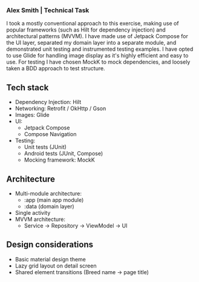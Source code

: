 ### Alex Smith | Technical Task
I took a mostly conventional approach to this exercise, making use of popular frameworks (such as Hilt for dependency injection) and architectural patterns (MVVM). I have made use of Jetpack Compose for the UI layer, separated my domain layer into a separate module, and demonstrated unit testing and instrumented testing examples. I have opted to use Glide for handling image display as it's highly efficient and easy to use. For testing I have chosen MockK to mock dependencies, and loosely taken a BDD approach to test structure.

## Tech stack
- Dependency Injection: Hilt
- Networking: Retrofit / OkHttp / Gson
- Images: Glide
- UI:
  - Jetpack Compose
  - Compose Navigation
- Testing:
  - Unit tests (JUnit)
  - Android tests (JUnit, Compose)
  - Mocking framework: MockK

## Architecture
- Multi-module architecture:
  - :app (main app module)
  - :data (domain layer)
- Single activity
- MVVM architecture:
  - Service -> Repository -> ViewModel -> UI

## Design considerations
- Basic material design theme
- Lazy grid layout on detail screen
- Shared element transitions (Breed name -> page title)